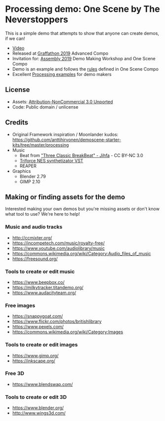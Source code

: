 # Processing demo: One Scene by The Neverstoppers

This is a simple demo that attempts to show that anyone can create demos, if we can!

* [Video](https://www.youtube.com/watch?v=NvY8i19Nx4E)
* Released at [Graffathon 2019](http://www.graffathon.fi/2019/) Advanced Compo
* Invitation for: [Assembly 2019](https://www.assembly.org/summer19/demoscene) Demo Making Workshop and One Scene Compo
* Demo is an example and follows the [rules](https://www.assembly.org/summer19/demoscene/rules) defined in One Scene Compo
* Excellent [Processing examples](https://github.com/anttihirvonen/demoscene-starter-kits/tree/master/processing) for demo makers

## License

* Assets: [Attribution-NonCommercial 3.0 Unported](https://creativecommons.org/licenses/by-nc/3.0/)
* Code: Public domain / unlicense

## Credits 

* Original Framework inspiration / Moonlander kudos: https://github.com/anttihirvonen/demoscene-starter-kits/tree/master/processing
* Music 
  * Beat from ["Three Classic BreakBeat" - Jihfa](http://ccmixter.org/files/Jihfa/59476) - CC BY-NC 3.0
  * [Triforce NES synthetizator VST](https://www.tweakbench.com/vst-plugins/triforce)
  * REAPER
* Graphics 
  * Blender 2.79
  * GIMP 2.10

## Making or finding assets for the demo

Interested making your own demos but you're missing assets or don't know what tool to use? We're here to help!

### Music and audio tracks
* http://ccmixter.org/
* https://incompetech.com/music/royalty-free/
* https://www.youtube.com/audiolibrary/music
* https://commons.wikimedia.org/wiki/Category:Audio_files_of_music
* https://freesound.org/

### Tools to create or edit music
* https://www.beepbox.co/
* https://milkytracker.titandemo.org/
* https://www.audacityteam.org/

### Free images
* https://snappygoat.com/
* https://www.flickr.com/photos/britishlibrary
* https://www.pexels.com/
* https://commons.wikimedia.org/wiki/Category:Images

### Tools to create or edit images
* https://www.gimp.org/
* https://inkscape.org/

### Free 3D
* https://www.blendswap.com/

### Tools to create or edit 3D
* https://www.blender.org/
* http://www.wings3d.com/